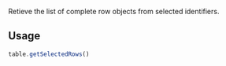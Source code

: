 
Retieve the list of complete row objects from selected identifiers.

## Usage

```ts
table.getSelectedRows()
```
